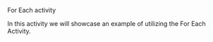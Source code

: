 For Each activity

In this activity we will showcase an example of utilizing the For Each Activity. 

